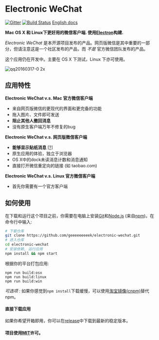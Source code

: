# Electronic WeChat

[![Gitter](https://badges.gitter.im/geeeeeeeeek/electronic-wechat.svg)](https://gitter.im/geeeeeeeeek/electronic-wechat?utm_source=badge&utm_medium=badge&utm_campaign=pr-badge&utm_content=body_badge)  [![Build Status](https://travis-ci.org/geeeeeeeeek/electronic-wechat.svg?branch=master)](https://travis-ci.org/geeeeeeeeek/electronic-wechat)  [English docs](README.md)

**Mac OS X 和 Linux下更好用的微信客户端. 使用[Electron](https://github.com/atom/electron)构建.** 

*Electronic WeChat* 是本开源项目发布的产品。网页版微信是其中重要的一部分，但请注意这是一个社区发布的产品，而 *不是* 官方微信团队发布的产品。

这个应用仍在开发中。主要在 OS X 下测试，Linux 下亦可使用。

![qq20160317-0 2x](https://cloud.githubusercontent.com/assets/7262715/13844793/ec6b6dae-ec76-11e5-934e-a388527b2ede.png)

## 应用特性

**Electronic WeChat v.s. Mac 官方微信客户端**

-  来自网页版微信的更现代的界面和更完备的功能
-  拖入图片、文件即可发送
-  **阻止其他人撤回消息**
-  没有原生客户端万年不修复的bug

**Electronic WeChat v.s. 网页版微信客户端**

- **能够显示贴纸消息** [[?]](https://github.com/geeeeeeeeek/electronic-wechat/issues/2)
- 原生应用的体验，独立于浏览器
- OS X中的dock未读消息计数和消息通知
- 直接打开微信重定向的链接 (如 taobao.com)

**Electronic WeChat v.s. Linux 官方微信客户端**

- 首先你需要有一个官方客户端

## 如何使用

在下载和运行这个项目之前，你需要在电脑上安装[Git](https://git-scm.com)和[Node.js](https://nodejs.org/en/download/) (来自[npm](https://www.npmjs.com/))。在命令行中输入:

``` bash
# 下载仓库
git clone https://github.com/geeeeeeeeek/electronic-wechat.git
# 进入仓库
cd electronic-wechat
# 安装依赖, 运行应用
npm install && npm start
```

根据你的平台打包应用:

``` shell
npm run build:osx
npm run build:linux
npm run build:win
```

*可选项 :* 如果你感觉到`npm install`下载缓慢，可以使用[淘宝镜像(cnpm)](http://npm.taobao.org/)替代npm。

#### 直接下载应用

如果你希望开箱即用，你可以在[release](https://github.com/geeeeeeeeek/electronic-wechat/releases)中下载到最新的稳定版本。

#### 项目使用[MIT](LICENSE.md)许可。